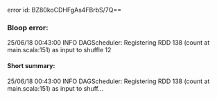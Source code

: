 error id: BZ80koCDHFgAs4FBrbS/7Q==
### Bloop error:

25/06/18 00:43:00 INFO DAGScheduler: Registering RDD 138 (count at main.scala:151) as input to shuffle 12
#### Short summary: 

25/06/18 00:43:00 INFO DAGScheduler: Registering RDD 138 (count at main.scala:151) as input to shuff...